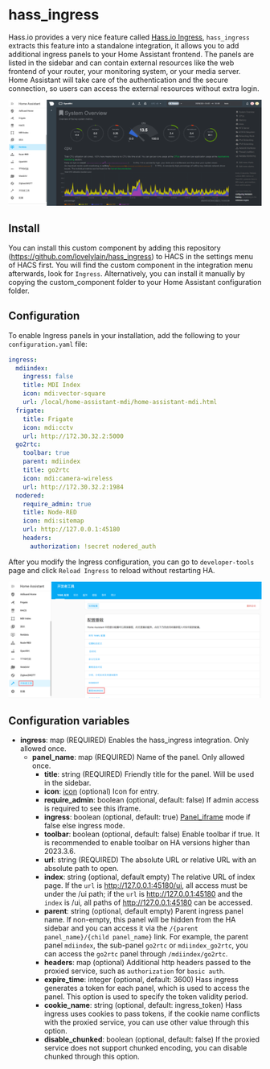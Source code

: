 # hass_ingress

Hass.io provides a very nice feature called [Hass.io Ingress](https://www.home-assistant.io/blog/2019/04/15/hassio-ingress/), `hass_ingress` extracts this feature into a standalone integration, it allows you to add additional ingress panels to your Home Assistant frontend. The panels are listed in the sidebar and can contain external resources like the web frontend of your router, your monitoring system, or your media server. Home Assistant will take care of the authentication and the secure connection, so users can access the external resources without extra login.

![overview](images/overview.png)

## Install

You can install this custom component by adding this repository (https://github.com/lovelylain/hass_ingress) to HACS in the settings menu of HACS first. You will find the custom component in the integration menu afterwards, look for `Ingress`. Alternatively, you can install it manually by copying the custom_component folder to your Home Assistant configuration folder.

## Configuration

To enable Ingress panels in your installation, add the following to your `configuration.yaml` file:

```yaml
ingress:
  mdiindex:
    ingress: false
    title: MDI Index
    icon: mdi:vector-square
    url: /local/home-assistant-mdi/home-assistant-mdi.html
  frigate:
    title: Frigate
    icon: mdi:cctv
    url: http://172.30.32.2:5000
  go2rtc:
    toolbar: true
    parent: mdiindex
    title: go2rtc
    icon: mdi:camera-wireless
    url: http://172.30.32.2:1984
  nodered:
    require_admin: true
    title: Node-RED
    icon: mdi:sitemap
    url: http://127.0.0.1:45180
    headers:
      authorization: !secret nodered_auth
```

After you modify the Ingress configuration, you can go to `developer-tools` page and click `Reload Ingress` to reload without restarting HA.

![reload](images/reload.png)

## Configuration variables

- **ingress**: map (REQUIRED) Enables the hass_ingress integration. Only allowed once.
  - **panel_name**: map (REQUIRED) Name of the panel. Only allowed once.
    - **title**: string (REQUIRED) Friendly title for the panel. Will be used in the sidebar.
    - **icon**: [icon](https://www.home-assistant.io/docs/configuration/customizing-devices/#icon) (optional) Icon for entry.
    - **require_admin**: boolean (optional, default: false) If admin access is required to see this iframe.
    - **ingress**: boolean (optional, default: true) [Panel_iframe](https://www.home-assistant.io/integrations/panel_iframe/) mode if false else ingress mode.
    - **toolbar**: boolean (optional, default: false) Enable toolbar if true. It is recommended to enable toolbar on HA versions higher than 2023.3.6.
    - **url**: string (REQUIRED) The absolute URL or relative URL with an absolute path to open.
    - **index**: string (optional, default empty) The relative URL of index page. If the `url` is http://127.0.0.1:45180/ui, all access must be under the /ui path; if the `url` is http://127.0.0.1:45180 and the `index` is /ui, all paths of http://127.0.0.1:45180 can be accessed.
    - **parent**: string (optional, default empty) Parent ingress panel name. If non-empty, this panel will be hidden from the HA sidebar and you can access it via the `/{parent panel_name}/{child panel_name}` link. For example, the parent panel `mdiindex`, the sub-panel `go2rtc` or `mdiindex_go2rtc`, you can access the `go2rtc` panel through `/mdiindex/go2rtc`.
    - **headers**: map (optional) Additional http headers passed to the proxied service, such as `authorization` for `basic auth`.
    - **expire_time**: integer (optional, default: 3600) Hass ingress generates a token for each panel, which is used to access the panel. This option is used to specify the token validity period.
    - **cookie_name**: string (optional, default: ingress_token) Hass ingress uses cookies to pass tokens, if the cookie name conflicts with the proxied service, you can use other value through this option.
    - **disable_chunked**: boolean (optional, default: false) If the proxied service does not support chunked encoding, you can disable chunked through this option.
